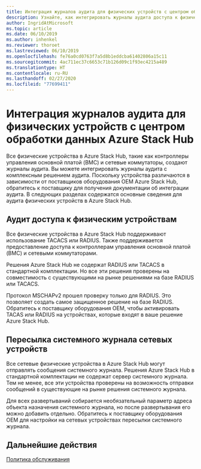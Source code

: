 ```yaml
---
title: Интеграция журналов аудита для физических устройств с центром обработки данных Azure Stack Hub
description: Узнайте, как интегрировать журналы аудита доступа к физическим устройствам с центром обработки данных Azure Stack Hub.
author: IngridAtMicrosoft
ms.topic: article
ms.date: 06/10/2019
ms.author: inhenkel
ms.reviewer: thoroet
ms.lastreviewed: 06/10/2019
ms.openlocfilehash: fe76a0cd0763f7a5d8b1eddcba61402806a15c11
ms.sourcegitcommit: 4ac711ec37c6653c71b126d09c1f93ec4215a489
ms.translationtype: HT
ms.contentlocale: ru-RU
ms.lasthandoff: 02/27/2020
ms.locfileid: "77699411"
---
```

# <a name="integrate-physical-device-auditing-with-your-azure-stack-hub-datacenter"></a>Интеграция журналов аудита для физических устройств с центром обработки данных Azure Stack Hub

Все физические устройства в Azure Stack Hub, такие как контроллеры управления основной платой (BMC) и сетевые коммутаторы, создают журналы аудита. Вы можете интегрировать журналы аудита с комплексным решением аудита. Поскольку устройства различаются в зависимости от поставщиков оборудования OEM Azure Stack Hub, обратитесь к поставщику для получения документации об интеграции аудита. В следующих разделах содержатся основные сведения для аудита физических устройств в Azure Stack Hub.  

## <a name="physical-device-access-auditing"></a>Аудит доступа к физическим устройствам

Все физические устройства в Azure Stack Hub поддерживают использование TACACS или RADIUS. Также поддерживается предоставление доступа к контроллерам управления основной платой (BMC) и сетевыми коммутаторами.

Решения Azure Stack Hub не содержат RADIUS или TACACS в стандартной комплектации. Но все эти решения проверены на совместимость с существующими на рынке решениями на базе RADIUS или TACACS.

Протокол MSCHAPv2 прошел проверку только для RADIUS. Это позволяет создать самое защищенное решение на базе RADIUS. Обратитесь к поставщику оборудования OEM, чтобы активировать TACAS или RADIUS на устройствах, которые входят в ваше решение Azure Stack Hub.

## <a name="syslog-forwarding-for-network-devices"></a>Пересылка системного журнала сетевых устройств

Все сетевые физические устройства в Azure Stack Hub могут отправлять сообщения системного журнала. Решения Azure Stack Hub в стандартной комплектации не содержат сервер системного журнала. Тем не менее, все эти устройства проверены на возможность отправки сообщений в существующие на рынке решения системного журнала.

Для всех развертываний собирается необязательный параметр адреса объекта назначения системного журнала, но после развертывания его можно добавить отдельно. Обратитесь к поставщику оборудования OEM для настройки на сетевых устройствах пересылки системного журнала.

## <a name="next-steps"></a>Дальнейшие действия

[Политика обслуживания](azure-stack-servicing-policy.md)
